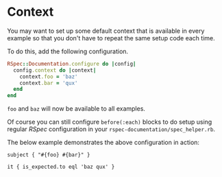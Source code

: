 # Context

You may want to set up some default context that is available in every example so that you don't have to repeat the same setup code each time.

To do this, add the following configuration.

```ruby
RSpec::Documentation.configure do |config|
  config.context do |context|
    context.foo = 'baz'
    context.bar = 'qux'
  end
end
```

`foo` and `baz` will now be available to all examples.

Of course you can still configure `before(:each)` blocks to do setup using regular _RSpec_ configuration in your `rspec-documentation/spec_helper.rb`.

The below example demonstrates the above configuration in action:

```rspec
subject { "#{foo} #{bar}" }

it { is_expected.to eql 'baz qux' }
```
